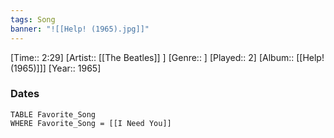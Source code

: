 ```yaml
---
tags: Song  
banner: "![[Help! (1965).jpg]]"
---
```

[Time:: 2:29]
[Artist:: [[The Beatles]] ]
[Genre:: ]
[Played:: 2]
[Album:: [[Help! (1965)]]]
[Year:: 1965]
### Dates
````dataview
TABLE Favorite_Song
WHERE Favorite_Song = [[I Need You]]
````